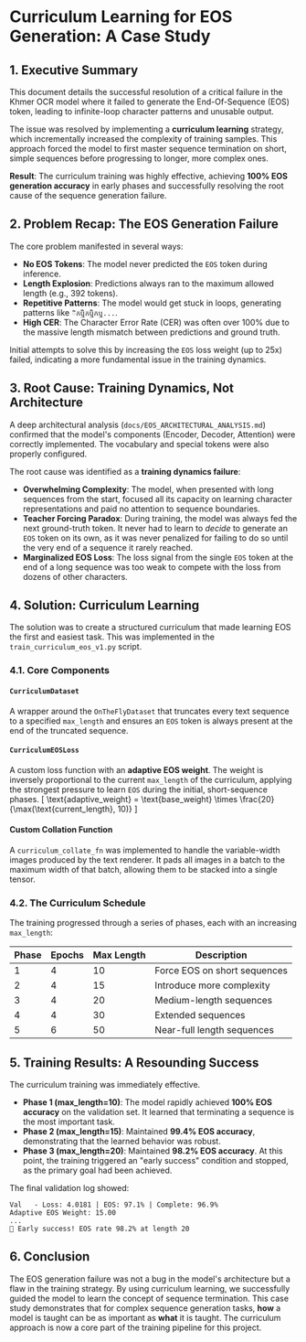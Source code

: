 # Curriculum Learning for EOS Generation: A Case Study

## 1. Executive Summary

This document details the successful resolution of a critical failure in the Khmer OCR model where it failed to generate the End-Of-Sequence (EOS) token, leading to infinite-loop character patterns and unusable output.

The issue was resolved by implementing a **curriculum learning** strategy, which incrementally increased the complexity of training samples. This approach forced the model to first master sequence termination on short, simple sequences before progressing to longer, more complex ones.

**Result**: The curriculum training was highly effective, achieving **100% EOS generation accuracy** in early phases and successfully resolving the root cause of the sequence generation failure.

## 2. Problem Recap: The EOS Generation Failure

The core problem manifested in several ways:
- **No EOS Tokens**: The model never predicted the `EOS` token during inference.
- **Length Explosion**: Predictions always ran to the maximum allowed length (e.g., 392 tokens).
- **Repetitive Patterns**: The model would get stuck in loops, generating patterns like `ិកឬិកឬិកឬ...`.
- **High CER**: The Character Error Rate (CER) was often over 100% due to the massive length mismatch between predictions and ground truth.

Initial attempts to solve this by increasing the `EOS` loss weight (up to 25x) failed, indicating a more fundamental issue in the training dynamics.

## 3. Root Cause: Training Dynamics, Not Architecture

A deep architectural analysis (`docs/EOS_ARCHITECTURAL_ANALYSIS.md`) confirmed that the model's components (Encoder, Decoder, Attention) were correctly implemented. The vocabulary and special tokens were also properly configured.

The root cause was identified as a **training dynamics failure**:
- **Overwhelming Complexity**: The model, when presented with long sequences from the start, focused all its capacity on learning character representations and paid no attention to sequence boundaries.
- **Teacher Forcing Paradox**: During training, the model was always fed the next ground-truth token. It never had to learn to *decide* to generate an `EOS` token on its own, as it was never penalized for failing to do so until the very end of a sequence it rarely reached.
- **Marginalized EOS Loss**: The loss signal from the single `EOS` token at the end of a long sequence was too weak to compete with the loss from dozens of other characters.

## 4. Solution: Curriculum Learning

The solution was to create a structured curriculum that made learning EOS the first and easiest task. This was implemented in the `train_curriculum_eos_v1.py` script.

### 4.1. Core Components

#### `CurriculumDataset`
A wrapper around the `OnTheFlyDataset` that truncates every text sequence to a specified `max_length` and ensures an `EOS` token is always present at the end of the truncated sequence.

#### `CurriculumEOSLoss`
A custom loss function with an **adaptive EOS weight**. The weight is inversely proportional to the current `max_length` of the curriculum, applying the strongest pressure to learn `EOS` during the initial, short-sequence phases.
\[
\text{adaptive\_weight} = \text{base\_weight} \times \frac{20}{\max(\text{current\_length}, 10)}
\]

#### Custom Collation Function
A `curriculum_collate_fn` was implemented to handle the variable-width images produced by the text renderer. It pads all images in a batch to the maximum width of that batch, allowing them to be stacked into a single tensor.

### 4.2. The Curriculum Schedule

The training progressed through a series of phases, each with an increasing `max_length`:

| Phase | Epochs | Max Length | Description                  |
|-------|--------|------------|------------------------------|
| 1     | 4      | 10         | Force EOS on short sequences |
| 2     | 4      | 15         | Introduce more complexity    |
| 3     | 4      | 20         | Medium-length sequences      |
| 4     | 4      | 30         | Extended sequences           |
| 5     | 6      | 50         | Near-full length sequences   |

## 5. Training Results: A Resounding Success

The curriculum training was immediately effective.

- **Phase 1 (max_length=10)**: The model rapidly achieved **100% EOS accuracy** on the validation set. It learned that terminating a sequence is the most important task.
- **Phase 2 (max_length=15)**: Maintained **99.4% EOS accuracy**, demonstrating that the learned behavior was robust.
- **Phase 3 (max_length=20)**: Maintained **98.2% EOS accuracy**. At this point, the training triggered an "early success" condition and stopped, as the primary goal had been achieved.

The final validation log showed:
```
Val   - Loss: 4.0181 | EOS: 97.1% | Complete: 96.9%
Adaptive EOS Weight: 15.00
...
🎉 Early success! EOS rate 98.2% at length 20
```

## 6. Conclusion

The EOS generation failure was not a bug in the model's architecture but a flaw in the training strategy. By using curriculum learning, we successfully guided the model to learn the concept of sequence termination. This case study demonstrates that for complex sequence generation tasks, **how** a model is taught can be as important as **what** it is taught. The curriculum approach is now a core part of the training pipeline for this project. 